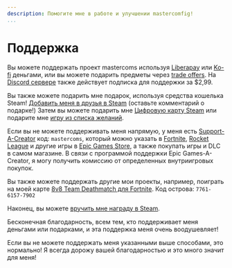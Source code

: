 ```yaml
---
description: Помогите мне в работе и улучшении mastercomfig!
...
```


# Поддержка

Вы можете поддержать проект mastercoms используя [Liberapay](https://liberapay.com/mastercoms/) или [Ko-fi](https://ko-fi.com/mastercoms) деньгами, или вы можете подарить предметы через [trade offers](https://steamcommunity.com/tradeoffer/new/?partner=85845165&token=M9cQHh8N). На [Discord сервере](https://discord.com/servers/mastercomfig-389089828249010188) также действует подписка для поддержки за $2,99.

Вы также можете подарить мне подарок, используя средства кошелька Steam! [Добавить меня в друзья в Steam](https://steamcommunity.com/id/mastercoms/) (оставьте комментарий о подарке!) Затем вы можете подарить мне [Цифровую карту Steam](https://store.steampowered.com/digitalgiftcards/selectgiftcard) или подарите мне [игру из списка желаний](https://store.steampowered.com/wishlist/profiles/76561198046110893/#sort=price).

Если вы не можете поддерживать меня напрямую, у меня есть [Support-A-Creator](https://www.epicgames.com/fortnite/en-US/news/support-a-creator-faq) код: `mastercoms`,
который можно указать в
[Fortnite](https://www.epicgames.com/fortnite/en-US/news/support-a-creator-faq),
[Rocket League](https://www.rocketleague.com/support-a-creator/)
и другие игры в [Epic Games Store](https://store.epicgames.com/), а также покупать игры и DLC в самом магазине.
В связи с программой поддержки Epic Games-A-Creator, я могу получить комиссию от определенных внутриигровых покупок.

Вы также можете поддержать другие мои проекты, например, поиграть на моей карте [8v8 Team Deathmatch для Fortnite](https://www.fortnite.com/@mastercoms/7761-6157-7902). Код острова: `7761-6157-7902`

Наконец, вы можете [вручить мне награду в Steam](https://steamcommunity.com/id/mastercoms?award=17).

<!-- Вы можете использовать [a config commission](https://ko-fi.com/mastercoms/commissions), где лично настрою конфигурацию точно в соответствии с вашими предпочтениями и настройками ПК. Я также могу сделать это при обмене на 3 ключа. Также есть аддон, в котором я могу выполнять расширенные скрипты по вашему запросу (6 ключей при оплате обменом). -->

<!-- Наконец, вы можете купить ранний доступ к конфигурации на месяц через [Ko-fi](https://ko-fi.com/mastercoms/shop). Это даст вам доступ к частым обновлениям, выпускаемым в течение месяца, а не к ежемесячным стабильным выпускам конфигурации. -->

Бесконечная благодарность, всем тем, кто поддерживает меня деньгами или подарками, и эта поддержка меня очень воодушевляет!

Если вы не можете поддержать меня указанными выше способами, это нормально! Я всегда дорожу вашей благодарностью и это много значит для меня!
